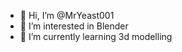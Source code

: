 - 👋 Hi, I’m @MrYeast001
- 👀 I’m interested in Blender
- 🌱 I’m currently learning 3d modelling

<!---
MrYeast001/MrYeast001 is a ✨ special ✨ repository because its `README.md` (this file) appears on your GitHub profile.
You can click the Preview link to take a look at your changes.
--->
